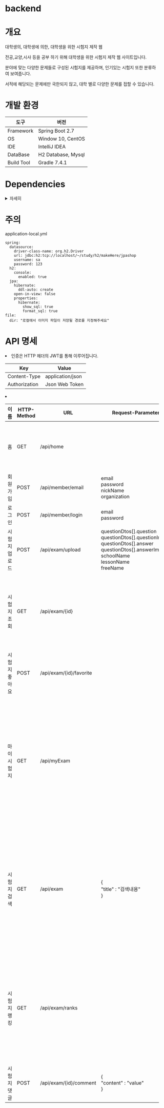 # backend

# 개요
대학생의, 대학생에 의한, 대학생을 위한 시험지 제작 웹

전공,교양,시사 등을 공부 하기 위해 대학생을 위한 시험지 제작 웹 사이트입니다.

분야에 맞는 다양한 문제들로 구성된 시험지를 제공하며, 인기있는 시험지 또한 분류하여 보여줍니다.

서적에 해당되는 문제에만 국한되지 않고, 대학 별로 다양한 문제를 접할 수 있습니다.

# 개발 환경

|도구|버전|
|---|---|
|Framework|Spring Boot 2.7|
|OS|Window 10, CentOS|
|IDE|IntelliJ IDEA|
|DataBase|H2 Database, Mysql|
|Build Tool|Gradle 7.4.1|


# Dependencies
<details>
    <summary>자세히</summary>

<!-- summary 아래 한칸 공백 두고 내용 삽입 -->
<li> Spring Security
<li> Javax.mail
 <li> jjwt
 <li> JPA
  <li> Redis</li>
  
  </details>
  
  
# 주의

application-local.yml
```
spring:
  datasource:
    driver-class-name: org.h2.Driver
    url: jdbc:h2:tcp://localhost/~/study/h2/makeHere/jpashop
    username: sa
    password: 123
  h2:
    console:
      enabled: true
  jpa:
    hibernate:
      ddl-auto: create
    open-in-view: false
    properties:
      hibernate:
        show_sql: true
        format_sql: true
file:
  dir: "로컬에서 이미지 파일이 저장될 경로를 지정해주세요"
```
  
  
# API 명세
<li>인증은 HTTP 헤더의 JWT를 통해 이루어집니다.</li>

|Key|Value|
|---|---|
|Content-Type|application/json|
|Authorization|Json Web Token|

<li></li>

|이름|HTTP-Method|URL|Request-Parameter|Response|Auth|
|---|---|---|---|---|---|
|홈|GET|/api/home||{</br>“organization” : “학과”, </br> “num” : “학번”, </br> “nickName” : “이름”, </br> “advice” : “명언”, </br> “adviser” : “명언가” </br>}|NO|
|회원가입|POST|/api/member/email| email </br> password </br> nickName </br> organization||NO|
|로그인|POST|/api/member/login| email </br> password||NO|
|시험지 업로드|POST|/api/exam/upload|questionDtos[].question </br> questionDtos[].questionImage </br> questionDtos[].answer </br> questionDtos[].answerImage </br> schoolName </br> lessonName </br> freeName||YES|
|시험지 조회|GET|/api/exam/{id}||{ </br> “num” : “학번”, </br> "nickName" : "닉네임", </br> “title” : “제목”, </br> “like” : (int) 좋아요수 </br> “questions” : [ { </br> “QOrA” : “문제 또는 답”, </br> “QOrAImage” : “문제 또는 답 이미지" </br> } ] </br> }|YES|
 |시험지 좋아요|POST|/api/exam/{id}/favorite|||YES|
 |마이 시험지|GET|/api/myExam||{ </br> "count": "내가 등록한 시험지 개수", </br> "httpStatus": "HTTP 상태값(OK,Forbidden등)", </br> "message": "마이 시험지", </br> "exams": [  </br> { </br> "id": "시험지 아이디", </br> "title": "시험지 제목", </br> "created": "2022-06-23T00:08:30.086096", </br> "writer": "시험지 작성자 닉네임" </br> }, </br> ..... </br> ] </br> }|YES|
|시험지 검색|GET|/api/exam| { </br> "title" : "검색내용" </br> } | { </br> "total": "현재 페이지 아이템 개수", </br> "currentPage": "현재 페이지", </br> "totalPage": "전체 페이지 몇개", </br> "exams": [ </br> { </br> "num": "시험지 작성자 학번", </br> "title": "시험지 이름", </br> "like": "좋아요 몇개", </br>  "nickName": "시험지작성한유저" </br> }, </br> ] </br> } |YES|
|시험지 랭킹|GET|/api/exam/ranks|| { </br> "total": "랭킹에 포함되는 개수", </br> "currentPage": 1(고정), </br> "totalPage": 1(고정), </br> "exams": [ </br> { </br> "num": "시험지 작성자 학번", </br> "title": "시험지 이름", </br> "like": 좋아요 몇개, </br> "nickName": "시험지작성한유저" </br> }, </br> ] </br> } |YES|
|시험지 댓글|POST|/api/exam/{id}/comment| { </br> "content" : "value" </br> } |  | YES|


  
   
   

